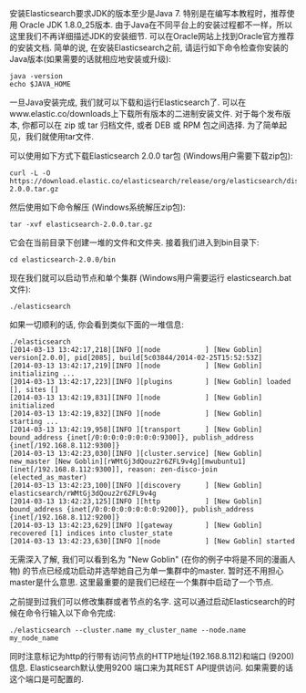 安装Elasticsearch要求JDK的版本至少是Java 7. 特别是在编写本教程时，推荐使用 Oracle JDK 1.8.0_25版本. 由于Java在不同平台上的安装过程都不一样，所以这里我们不再详细描述JDK的安装细节. 可以在Oracle网站上找到Oracle官方推荐的安装文档. 简单的说, 在安装Elasticsearch之前, 请运行如下命令检查你安装的Java版本(如果需要的话就相应地安装或升级):

<pre><code>java -version
echo $JAVA_HOME
</code></pre>

一旦Java安装完成, 我们就可以下载和运行Elasticsearch了. 可以在www.elastic.co/downloads上下载所有版本的二进制安装文件. 对于每个发布版本, 你都可以在 zip 或 tar 归档文件, 或者  DEB 或 RPM 包之间选择. 为了简单起见，我们就使用tar文件.

可以使用如下方式下载Elasticsearch 2.0.0 tar包 (Windows用户需要下载zip包):

<pre><code>curl -L -O https://download.elastic.co/elasticsearch/release/org/elasticsearch/distribution/tar/elasticsearch/2.0.0/elasticsearch-2.0.0.tar.gz</code></pre>


然后使用如下命令解压 (Windows系统解压zip包):

<pre><code>tar -xvf elasticsearch-2.0.0.tar.gz</code></pre>

它会在当前目录下创建一堆的文件和文件夹. 接着我们进入到bin目录下:

<pre><code>cd elasticsearch-2.0.0/bin</code></pre>

现在我们就可以启动节点和单个集群 (Windows用户需要运行 elasticsearch.bat 文件):

<pre><code>./elasticsearch</code></pre>

如果一切顺利的话, 你会看到类似下面的一堆信息:
<pre><code>./elasticsearch
[2014-03-13 13:42:17,218][INFO ][node           ] [New Goblin] version[2.0.0], pid[2085], build[5c03844/2014-02-25T15:52:53Z]
[2014-03-13 13:42:17,219][INFO ][node           ] [New Goblin] initializing ...
[2014-03-13 13:42:17,223][INFO ][plugins        ] [New Goblin] loaded [], sites []
[2014-03-13 13:42:19,831][INFO ][node           ] [New Goblin] initialized
[2014-03-13 13:42:19,832][INFO ][node           ] [New Goblin] starting ...
[2014-03-13 13:42:19,958][INFO ][transport      ] [New Goblin] bound_address {inet[/0:0:0:0:0:0:0:0:9300]}, publish_address {inet[/192.168.8.112:9300]}
[2014-03-13 13:42:23,030][INFO ][cluster.service] [New Goblin] new_master [New Goblin][rWMtGj3dQouz2r6ZFL9v4g][mwubuntu1][inet[/192.168.8.112:9300]], reason: zen-disco-join (elected_as_master)
[2014-03-13 13:42:23,100][INFO ][discovery      ] [New Goblin] elasticsearch/rWMtGj3dQouz2r6ZFL9v4g
[2014-03-13 13:42:23,125][INFO ][http           ] [New Goblin] bound_address {inet[/0:0:0:0:0:0:0:0:9200]}, publish_address {inet[/192.168.8.112:9200]}
[2014-03-13 13:42:23,629][INFO ][gateway        ] [New Goblin] recovered [1] indices into cluster_state
[2014-03-13 13:42:23,630][INFO ][node           ] [New Goblin] started
</code></pre>

无需深入了解, 我们可以看到名为 "New Goblin" (在你的例子中将是不同的漫画人物) 的节点已经成功启动并选举她自己为单一集群中的master. 暂时还不用担心master是什么意思. 这里最重要的是我们已经在一个集群中启动了一个节点.

之前提到过我们可以修改集群或者节点的名字. 这可以通过启动Elasticsearch的时候在命令行输入以下命令完成:
<pre><code>./elasticsearch --cluster.name my_cluster_name --node.name my_node_name
</code></pre>

同时注意标记为http的行带有访问节点的HTTP地址(192.168.8.112)和端口 (9200)信息. Elasticsearch默认使用9200 端口来为其REST API提供访问. 如果需要的话这个端口是可配置的.